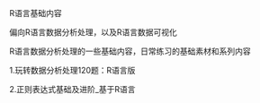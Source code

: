 R语言基础内容

偏向R语言数据分析处理，以及R语言数据可视化

R语言数据分析处理的一些基础内容，日常练习的基础素材和系列内容

1.玩转数据分析处理120题：R语言版

2.正则表达式基础及进阶_基于R语言
